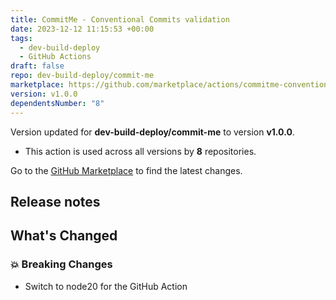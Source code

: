 ```yaml
---
title: CommitMe - Conventional Commits validation
date: 2023-12-12 11:15:53 +00:00
tags:
  - dev-build-deploy
  - GitHub Actions
draft: false
repo: dev-build-deploy/commit-me
marketplace: https://github.com/marketplace/actions/commitme-conventional-commits-validation
version: v1.0.0
dependentsNumber: "8"
---
```



Version updated for **dev-build-deploy/commit-me** to version **v1.0.0**.
- This action is used across all versions by **8** repositories.

Go to the [GitHub Marketplace](https://github.com/marketplace/actions/commitme-conventional-commits-validation) to find the latest changes.

## Release notes

## What's Changed

### 💥 Breaking Changes

- Switch to node20 for the GitHub Action





